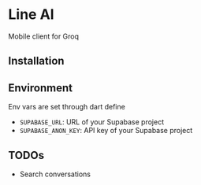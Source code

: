 # Line AI
Mobile client for Groq

## Installation

## Environment
Env vars are set through dart define

- `SUPABASE_URL`: URL of your Supabase project
- `SUPABASE_ANON_KEY`: API key of your Supabase project

## TODOs
- Search conversations